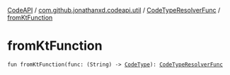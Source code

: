 [CodeAPI](../../index.md) / [com.github.jonathanxd.codeapi.util](../index.md) / [CodeTypeResolverFunc](index.md) / [fromKtFunction](.)

# fromKtFunction

`fun fromKtFunction(func: (String) -> `[`CodeType`](../../com.github.jonathanxd.codeapi.type/-code-type/index.md)`): `[`CodeTypeResolverFunc`](index.md)